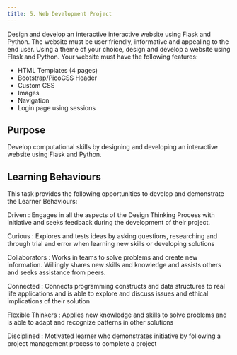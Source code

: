 ```yaml
---
title: 5. Web Development Project
---
```

Design and develop an interactive interactive website using Flask and Python. The website must be user friendly, informative and appealing to the end user. Using a theme of your choice, design and develop a website using Flask and Python. Your website must have the following features:

- HTML Templates (4 pages)
- Bootstrap/PicoCSS Header
- Custom CSS
- Images
- Navigation
- Login page using sessions

## Purpose
Develop computational skills by designing and developing an interactive website using Flask and Python. 

## Learning Behaviours
This task provides the following opportunities to develop and demonstrate the Learner Behaviours:

Driven
: Engages in all the aspects of the Design Thinking Process with initiative and seeks feedback during the development of their project.

Curious
: Explores and tests ideas by asking questions, researching and through trial and error when learning new skills or developing solutions 

Collaborators
: Works in teams to solve problems and create new information. Willingly shares new skills and knowledge and assists others and seeks assistance from peers.

Connected
: Connects programming constructs and data structures to real life applications and is able to explore and discuss issues and ethical implications of their solution 

Flexible Thinkers
: Applies new knowledge and skills to solve problems and is able to adapt and recognize patterns in other solutions

Disciplined
: Motivated learner who demonstrates initiative by following a project management process to complete a project
